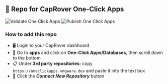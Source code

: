 ## 🚀 Repo for CapRover One-Click Apps

![Validate One Click Apps](https://github.com/VMGWARE/caprover-one-click-apps/actions/workflows/validate_apps.yml/badge.svg?event=push)
![Publish One Click Apps](https://github.com/VMGWARE/caprover-one-click-apps/actions/workflows/deploy.yml/badge.svg?event=push)

### How to add this repo

- 🖥️ Login to your CapRover dashboard
- 📲 Go to **apps** and click on **One-Click Apps/Databases**, then scroll down to the bottom
- 📋 Under **3rd party repositories:** copy `https://oneclickapps.vmgware.dev` and paste it into the text box
- 🔄 Click the **_Connect New Repository_** button